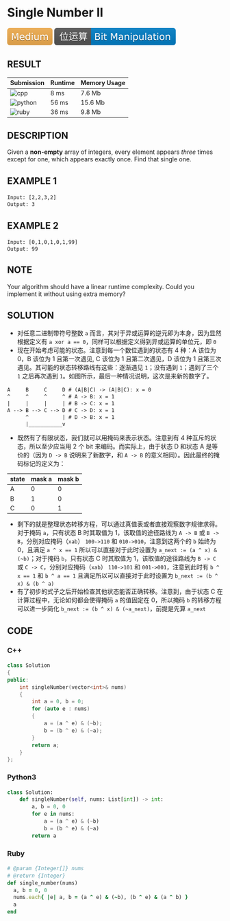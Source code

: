 # Single Number II

![Medium](../../materials/-Medium-f0ad4e.svg) ![Bit_Manipulation](../../materials/位运算-Bit_Manipulation-007ec6.svg)

## RESULT

| Submission                                                        | Runtime | Memory Usage |
| ----------------------------------------------------------------- | ------- | ------------ |
| ![cpp](https://img.shields.io/badge/leetcode137-cpp-f34b7d.svg)   | 8 ms    | 7.6 Mb       |
| ![python](https://img.shields.io/badge/leetcode137-py-3572A5.svg) | 56 ms   | 15.6 Mb      |
| ![ruby](https://img.shields.io/badge/leetcode137-rb-701516.svg)   | 36 ms   | 9.8 Mb       |

## DESCRIPTION

Given a **non-empty** array of integers, every element appears *three* times except for one, which appears exactly once. Find that single one.

## EXAMPLE 1

```plain
Input: [2,2,3,2]
Output: 3
```

## EXAMPLE 2

```plain
Input: [0,1,0,1,0,1,99]
Output: 99
```

## NOTE

Your algorithm should have a linear runtime complexity. Could you implement it without using extra memory?

## SOLUTION

* 对任意二进制带符号整数 `a` 而言，其对于异或运算的逆元即为本身，因为显然根据定义有 `a xor a == 0`，同样可以根据定义得到异或运算的单位元，即 `0`
* 现在开始考虑可能的状态。注意到每一个数位遇到的状态有 4 种：A 该位为 0，B 该位为 1 且第一次遇见, C 该位为 1 且第二次遇见，D 该位为 1 且第三次遇见。其可能的状态转移路线有这些：逐渐遇见 `1`；没有遇到 `1`；遇到了三个 `1` 之后再次遇到 `1`。如图所示，最后一种情况说明，这次是来新的数字了。

```plain
A     B     C     D # (A|B|C) -> (A|B|C): x = 0
^     ^     ^     ^ # A -> B: x = 1
|     |     |     | # B -> C: x = 1
A --> B --> C --> D # C -> D: x = 1
      ^           | # D -> B: x = 1
      |___________v
```

* 既然有了有限状态，我们就可以用掩码来表示状态。注意到有 4 种互斥的状态，所以至少应当用 2 个 bit 来编码。而实际上，由于状态 D 和状态 A 是等价的（因为 `D -> B` 说明来了新数字，和 `A -> B` 的意义相同）。因此最终的掩码标记的定义为：
  
| state | mask a | mask b |
| ----- | ------ | ------ |
| A     | 0      | 0      |
| B     | 1      | 0      |
| C     | 0      | 1      |

* 剩下的就是整理状态转移方程，可以通过真值表或者直接观察数字规律求得。对于掩码 `a`，只有状态 B 时其取值为 1，该取值的途径路线为 `A -> B` 或 `B -> B`，分别对应掩码（`xab`） `100->110` 和 `010->010`，注意到这两个的 `b` 始终为 0，且满足 `a ^ x == 1` 所以可以直接对于此时设置为 `a_next := (a ^ x) & (~b)`；对于掩码 `b`，只有状态 C 时其取值为 1，该取值的途径路线为 `B -> C` 或 `C -> C`，分别对应掩码（`xab`） `110->101` 和 `001->001`，注意到此时有 `b ^ x == 1` 和 `b ^ a == 1` 且满足所以可以直接对于此时设置为 `b_next := (b ^ x) & (b ^ a)`
* 有了初步的式子之后开始检查其他状态能否正确转移。注意到，由于状态 C 在计算过程中，无论如何都会使得掩码 `a` 的值固定在 0，所以掩码 `b` 的转移方程可以进一步简化 `b_next := (b ^ x) & (~a_next)`，前提是先算 `a_next`

## CODE

### C++

```cpp
class Solution
{
public:
    int singleNumber(vector<int>& nums)
    {
        int a = 0, b = 0;
        for (auto e : nums)
        {
            a = (a ^ e) & (~b);
            b = (b ^ e) & (~a);
        }
        return a;
    }
};
```

### Python3

```python
class Solution:
    def singleNumber(self, nums: List[int]) -> int:
        a, b = 0, 0
        for e in nums:
            a = (a ^ e) & (~b)
            b = (b ^ e) & (~a)
        return a
```

### Ruby

```ruby
# @param {Integer[]} nums
# @return {Integer}
def single_number(nums)
  a, b = 0, 0
  nums.each{ |e| a, b = (a ^ e) & (~b), (b ^ e) & (a ^ b) }
  a
end
```

